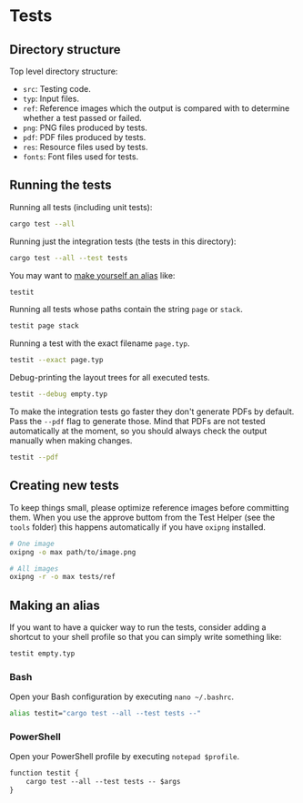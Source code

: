 # Tests

## Directory structure
Top level directory structure:
- `src`: Testing code.
- `typ`: Input files.
- `ref`: Reference images which the output is compared with to determine whether
         a test passed or failed.
- `png`: PNG files produced by tests.
- `pdf`: PDF files produced by tests.
- `res`: Resource files used by tests.
- `fonts`: Font files used for tests.

## Running the tests
Running all tests (including unit tests):
```bash
cargo test --all
```

Running just the integration tests (the tests in this directory):
```bash
cargo test --all --test tests
```

You may want to [make yourself an alias](#making-an-alias) like:
```bash
testit
```

Running all tests whose paths contain the string `page` or `stack`.
```bash
testit page stack
```

Running a test with the exact filename `page.typ`.
```bash
testit --exact page.typ
```

Debug-printing the layout trees for all executed tests.
```bash
testit --debug empty.typ
```

To make the integration tests go faster they don't generate PDFs by default.
Pass the `--pdf` flag to generate those. Mind that PDFs are not tested
automatically at the moment, so you should always check the output manually when
making changes.
```bash
testit --pdf
```

## Creating new tests
To keep things small, please optimize reference images before committing them.
When you use the approve buttom from the Test Helper (see the `tools` folder)
this happens automatically if you have `oxipng` installed.
```bash
# One image
oxipng -o max path/to/image.png

# All images
oxipng -r -o max tests/ref
```

## Making an alias
If you want to have a quicker way to run the tests, consider adding a shortcut
to your shell profile so that you can simply write something like:
```bash
testit empty.typ
```

### Bash
Open your Bash configuration by executing `nano ~/.bashrc`.
```bash
alias testit="cargo test --all --test tests --"
```

### PowerShell
Open your PowerShell profile by executing `notepad $profile`.
```ps
function testit {
    cargo test --all --test tests -- $args
}
```
